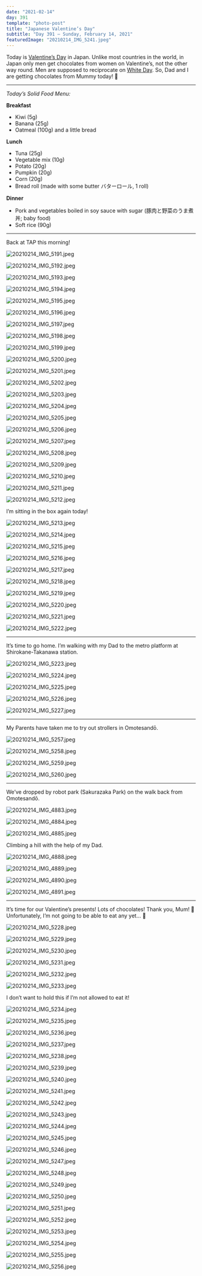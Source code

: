 ```yaml
---
date: "2021-02-14"
day: 391
template: "photo-post"
title: "Japanese Valentine’s Day"
subtitle: "Day 391 – Sunday, February 14, 2021"
featuredImage: "20210214_IMG_5241.jpeg"
---
```


Today is <a href="https://www.timeout.com/tokyo/things-to-do/tokyo-q-a-how-does-japan-celebrate-valentines-day">Valentine’s Day</a> in Japan. Unlike most countries in the world, in Japan only men get chocolates from women on Valentine’s, not the other way round. Men are supposed to reciprocate on <a href="https://en.wikipedia.org/wiki/White_Day">White Day</a>. So, Dad and I are getting chocolates from Mummy today! 🍫

<hr />

_Today’s Solid Food Menu:_

**Breakfast**

- Kiwi (5g)
- Banana (25g)
- Oatmeal (100g) and a little bread

**Lunch**

- Tuna (25g)
- Vegetable mix (10g)
- Potato (20g)
- Pumpkin (20g)
- Corn (20g)
- Bread roll (made with some butter バターロール, 1 roll)

**Dinner**

- Pork and vegetables boiled in soy sauce with sugar (豚肉と野菜のうま煮丼; baby food)
- Soft rice (90g)

<hr />

Back at TAP this morning!

![20210214_IMG_5191.jpeg](20210214_IMG_5191.jpeg)

![20210214_IMG_5192.jpeg](20210214_IMG_5192.jpeg)

![20210214_IMG_5193.jpeg](20210214_IMG_5193.jpeg)

![20210214_IMG_5194.jpeg](20210214_IMG_5194.jpeg)

![20210214_IMG_5195.jpeg](20210214_IMG_5195.jpeg)

![20210214_IMG_5196.jpeg](20210214_IMG_5196.jpeg)

![20210214_IMG_5197.jpeg](20210214_IMG_5197.jpeg)

![20210214_IMG_5198.jpeg](20210214_IMG_5198.jpeg)

![20210214_IMG_5199.jpeg](20210214_IMG_5199.jpeg)

![20210214_IMG_5200.jpeg](20210214_IMG_5200.jpeg)

![20210214_IMG_5201.jpeg](20210214_IMG_5201.jpeg)

![20210214_IMG_5202.jpeg](20210214_IMG_5202.jpeg)

![20210214_IMG_5203.jpeg](20210214_IMG_5203.jpeg)

![20210214_IMG_5204.jpeg](20210214_IMG_5204.jpeg)

![20210214_IMG_5205.jpeg](20210214_IMG_5205.jpeg)

![20210214_IMG_5206.jpeg](20210214_IMG_5206.jpeg)

![20210214_IMG_5207.jpeg](20210214_IMG_5207.jpeg)

![20210214_IMG_5208.jpeg](20210214_IMG_5208.jpeg)

![20210214_IMG_5209.jpeg](20210214_IMG_5209.jpeg)

![20210214_IMG_5210.jpeg](20210214_IMG_5210.jpeg)

![20210214_IMG_5211.jpeg](20210214_IMG_5211.jpeg)

![20210214_IMG_5212.jpeg](20210214_IMG_5212.jpeg)

I’m sitting in the box again today!

![20210214_IMG_5213.jpeg](20210214_IMG_5213.jpeg)

![20210214_IMG_5214.jpeg](20210214_IMG_5214.jpeg)

![20210214_IMG_5215.jpeg](20210214_IMG_5215.jpeg)

![20210214_IMG_5216.jpeg](20210214_IMG_5216.jpeg)

![20210214_IMG_5217.jpeg](20210214_IMG_5217.jpeg)

![20210214_IMG_5218.jpeg](20210214_IMG_5218.jpeg)

![20210214_IMG_5219.jpeg](20210214_IMG_5219.jpeg)

![20210214_IMG_5220.jpeg](20210214_IMG_5220.jpeg)

![20210214_IMG_5221.jpeg](20210214_IMG_5221.jpeg)

![20210214_IMG_5222.jpeg](20210214_IMG_5222.jpeg)

<hr />

It’s time to go home. I’m walking with my Dad to the metro platform at Shirokane-Takanawa station.

![20210214_IMG_5223.jpeg](20210214_IMG_5223.jpeg)

![20210214_IMG_5224.jpeg](20210214_IMG_5224.jpeg)

![20210214_IMG_5225.jpeg](20210214_IMG_5225.jpeg)

![20210214_IMG_5226.jpeg](20210214_IMG_5226.jpeg)

![20210214_IMG_5227.jpeg](20210214_IMG_5227.jpeg)

<hr />

My Parents have taken me to try out strollers in Omotesandō.

![20210214_IMG_5257.jpeg](20210214_IMG_5257.jpeg)

![20210214_IMG_5258.jpeg](20210214_IMG_5258.jpeg)

![20210214_IMG_5259.jpeg](20210214_IMG_5259.jpeg)

![20210214_IMG_5260.jpeg](20210214_IMG_5260.jpeg)

<hr />

We’ve dropped by robot park (Sakurazaka Park) on the walk back from Omotesandō.

![20210214_IMG_4883.jpeg](20210214_IMG_4883.jpeg)

![20210214_IMG_4884.jpeg](20210214_IMG_4884.jpeg)

![20210214_IMG_4885.jpeg](20210214_IMG_4885.jpeg)

Climbing a hill with the help of my Dad.

![20210214_IMG_4888.jpeg](20210214_IMG_4888.jpeg)

![20210214_IMG_4889.jpeg](20210214_IMG_4889.jpeg)

![20210214_IMG_4890.jpeg](20210214_IMG_4890.jpeg)

![20210214_IMG_4891.jpeg](20210214_IMG_4891.jpeg)

<hr />

It’s time for our Valentine’s presents! Lots of chocolates! Thank you, Mum! 🍫 Unfortunately, I’m not going to be able to eat any yet… 😤

![20210214_IMG_5228.jpeg](20210214_IMG_5228.jpeg)

![20210214_IMG_5229.jpeg](20210214_IMG_5229.jpeg)

![20210214_IMG_5230.jpeg](20210214_IMG_5230.jpeg)

![20210214_IMG_5231.jpeg](20210214_IMG_5231.jpeg)

![20210214_IMG_5232.jpeg](20210214_IMG_5232.jpeg)

![20210214_IMG_5233.jpeg](20210214_IMG_5233.jpeg)

I don’t want to hold this if I’m not allowed to eat it!

![20210214_IMG_5234.jpeg](20210214_IMG_5234.jpeg)

![20210214_IMG_5235.jpeg](20210214_IMG_5235.jpeg)

![20210214_IMG_5236.jpeg](20210214_IMG_5236.jpeg)

![20210214_IMG_5237.jpeg](20210214_IMG_5237.jpeg)

![20210214_IMG_5238.jpeg](20210214_IMG_5238.jpeg)

![20210214_IMG_5239.jpeg](20210214_IMG_5239.jpeg)

![20210214_IMG_5240.jpeg](20210214_IMG_5240.jpeg)

![20210214_IMG_5241.jpeg](20210214_IMG_5241.jpeg)

![20210214_IMG_5242.jpeg](20210214_IMG_5242.jpeg)

![20210214_IMG_5243.jpeg](20210214_IMG_5243.jpeg)

![20210214_IMG_5244.jpeg](20210214_IMG_5244.jpeg)

![20210214_IMG_5245.jpeg](20210214_IMG_5245.jpeg)

![20210214_IMG_5246.jpeg](20210214_IMG_5246.jpeg)

![20210214_IMG_5247.jpeg](20210214_IMG_5247.jpeg)

![20210214_IMG_5248.jpeg](20210214_IMG_5248.jpeg)

![20210214_IMG_5249.jpeg](20210214_IMG_5249.jpeg)

![20210214_IMG_5250.jpeg](20210214_IMG_5250.jpeg)

![20210214_IMG_5251.jpeg](20210214_IMG_5251.jpeg)

![20210214_IMG_5252.jpeg](20210214_IMG_5252.jpeg)

![20210214_IMG_5253.jpeg](20210214_IMG_5253.jpeg)

![20210214_IMG_5254.jpeg](20210214_IMG_5254.jpeg)

![20210214_IMG_5255.jpeg](20210214_IMG_5255.jpeg)

![20210214_IMG_5256.jpeg](20210214_IMG_5256.jpeg)
